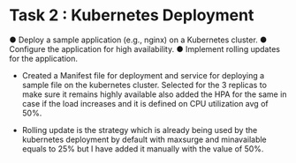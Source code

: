 # Task 2 : Kubernetes Deployment
● Deploy a sample application (e.g., nginx) on a Kubernetes cluster.
● Configure the application for high availability.
● Implement rolling updates for the application.

- Created a Manifest file for deployment and service for deploying a sample file on the kubernetes cluster. Selected for the 3 replicas to make sure it     remains highly available also added the HPA for the same in case if the load increases and it is defined on CPU utilization avg of 50%.

- Rolling update is the strategy which is already being used by the kubernetes deployment by default with maxsurge and minavailable equals to 25% but I have added it manually with the value of 50%.


